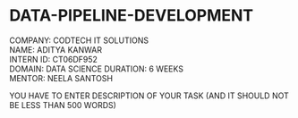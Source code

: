 # DATA-PIPELINE-DEVELOPMENT

COMPANY: CODTECH IT SOLUTIONS  
NAME: ADITYA KANWAR  
INTERN ID: CT06DF952  
DOMAIN: DATA SCIENCE
DURATION: 6 WEEKS  
MENTOR: NEELA SANTOSH  

YOU HAVE TO ENTER DESCRIPTION OF YOUR TASK (AND IT SHOULD NOT BE LESS THAN 500 WORDS)